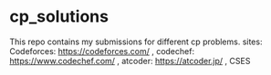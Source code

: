# cp_solutions
This repo contains my submissions for different cp problems.
sites: Codeforces: https://codeforces.com/ , codechef: https://www.codechef.com/ , atcoder: https://atcoder.jp/ , CSES
